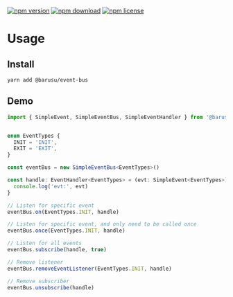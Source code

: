 [![npm version](https://img.shields.io/npm/v/@barusu/event-bus.svg)](https://www.npmjs.com/package/@barusu/event-bus)
[![npm download](https://img.shields.io/npm/dm/@barusu/event-bus.svg)](https://www.npmjs.com/package/@barusu/event-bus)
[![npm license](https://img.shields.io/npm/l/@barusu/event-bus.svg)](https://www.npmjs.com/package/@barusu/event-bus)

# Usage

## Install
  ```shell
  yarn add @barusu/event-bus
  ```

## Demo

  ```typescript
  import { SimpleEvent, SimpleEventBus, SimpleEventHandler } from '@barusu/event-bus'


  enum EventTypes {
    INIT = 'INIT',
    EXIT = 'EXIT',
  }

  const eventBus = new SimpleEventBus<EventTypes>()

  const handle: EventHandler<EventTypes> = (evt: SimpleEvent<EventTypes>) => {
    console.log('evt:', evt)
  }

  // Listen for specific event
  eventBus.on(EventTypes.INIT, handle)

  // Listen for specific event, and only need to be called once
  eventBus.once(EventTypes.INIT, handle)

  // Listen for all events
  eventBus.subscribe(handle, true)

  // Remove listener
  eventBus.removeEventListener(EventTypes.INIT, handle)

  // Remove subscriber
  eventBus.unsubscribe(handle)
  ```

